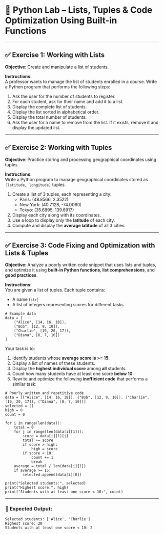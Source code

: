 # 🧪 Python Lab – Lists, Tuples & Code Optimization Using Built-in Functions

---

## ✅ Exercise 1: Working with Lists

**Objective**: Create and manipulate a list of students.

**Instructions**:  
A professor wants to manage the list of students enrolled in a course. Write a Python program that performs the following steps:

1. Ask the user for the number of students to register.
2. For each student, ask for their name and add it to a list.
3. Display the complete list of students.
4. Display the list sorted in alphabetical order.
5. Display the total number of students.
6. Ask the user for a name to remove from the list. If it exists, remove it and display the updated list.

---

## ✅ Exercise 2: Working with Tuples

**Objective**: Practice storing and processing geographical coordinates using tuples.

**Instructions**:  
Write a Python program to manage geographical coordinates stored as `(latitude, longitude)` tuples.

1. Create a list of 3 tuples, each representing a city:
   - Paris: (48.8566, 2.3522)  
   - New York: (40.7128, -74.0060)  
   - Tokyo: (35.6895, 139.6917)
2. Display each city along with its coordinates.
3. Use a loop to display only the **latitude** of each city.
4. Compute and display the **average latitude** of all 3 cities.

---

## ✅ Exercise 3: Code Fixing and Optimization with Lists & Tuples

**Objective**: Analyze a poorly written code snippet that uses lists and tuples, and optimize it using **built-in Python functions**, **list comprehensions**, and **good practices**.

**Instructions**:  
You are given a list of tuples. Each tuple contains:

- A name (`str`)
- A list of integers representing scores for different tasks.

```
# Example data
data = [
    ("Alice", [14, 16, 18]),
    ("Bob", [12, 9, 10]),
    ("Charlie", [19, 20, 17]),
    ("Diana", [8, 7, 10])
]
```

Your task is to:

1. Identify students whose **average score is >= 15**.
2. Display a list of names of these students.
3. Display the **highest individual score** among **all** students.
4. Count how many students have at least one score **below 10**.
5. Rewrite and optimize the following **inefficient code** that performs a similar task:

```
# Poorly written and repetitive code
data = [("Alice", [14, 16, 18]), ("Bob", [12, 9, 10]), ("Charlie", [19, 20, 17]), ("Diana", [8, 7, 10])]
selected = []
high = 0
count = 0

for i in range(len(data)):
    total = 0
    for j in range(len(data[i][1])):
        score = data[i][1][j]
        total += score
        if score > high:
            high = score
        if score < 10:
            count += 1
            break
    average = total / len(data[i][1])
    if average >= 15:
        selected.append(data[i][0])

print("Selected students:", selected)
print("Highest score:", high)
print("Students with at least one score < 10:", count)
```

---

### 🔧 **Expected Output**:
```
Selected students: ['Alice', 'Charlie']
Highest score: 20
Students with at least one score < 10: 2
```